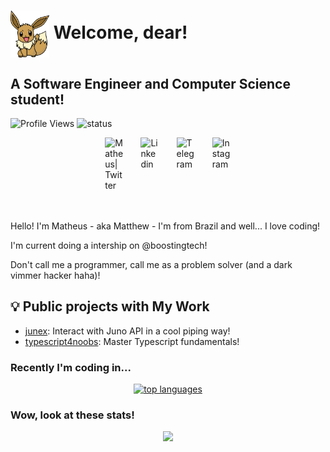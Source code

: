 # <img align="center" src="./assets/eevee.png" height="75px" /> Welcome, dear!

## A Software Engineer and Computer Science student!

![Profile Views](https://komarev.com/ghpvc/?username=Mdsp9070) ![status](https://img.shields.io/badge/status-up-brightgreen)

<div style="display: flex; justify-content: space-between; align-itens: center; width: 40%; margin: 0 auto;">
  <a href="https://twitter.com/matdsoupe">
    <img align="left" alt="Matheus| Twitter" width="30px" src="https://cdn.jsdelivr.net/npm/simple-icons@v3/icons/twitter.svg" />
  </a>
  <a href="https://www.linkedin.com/in/mdsp/">
    <img align="left" alt="Linkedin" width="30px" src="https://cdn.jsdelivr.net/npm/simple-icons@v3/icons/linkedin.svg" />
  </a>
  <a href="https://t.me/Mdsp9070">
    <img align="left" alt="Telegram" width="30px" src="https://cdn.jsdelivr.net/npm/simple-icons@v3/icons/telegram.svg" />
  </a>
  <a href="https://www.instagram.com/matheww.sp/">
    <img align="left" alt="Instagram" width="30px" src="https://cdn.jsdelivr.net/npm/simple-icons@v3/icons/instagram.svg" />
  </a>
</div>

</br>
</br>

Hello! I'm Matheus - aka Matthew - I'm from Brazil and well... I love coding!

I'm current doing a intership on @boostingtech!

Don't call me a programmer, call me as a problem solver (and a dark vimmer hacker haha)!

## 💡 Public projects with My Work

- [junex](https://github.com/boostingtech/junex): Interact with Juno API in a cool piping way!
- [typescript4noobs](https://github.com/Carolis/typescript4noobs): Master Typescript fundamentals!

### Recently I'm coding in...

<p align="center">
  <a href="https://github.com/anuraghazra/github-readme-stats">
    <img src="https://github-readme-stats.vercel.app/api/top-langs/?username=mdsp9070&&show_icons=true&theme=radical&layout=compact&langs_count=15&exclude_repo=Analyseroom,&hide=c%2B%2B,dart,html,css,javascript,go" alt="top languages"/>
  </a>
</p>

### Wow, look at these stats!

<p align="center" >
  <a href="https://github.com/anuraghazra/github-readme-stats">
    <img  src="https://github-readme-stats.vercel.app/api?username=mdsp9070&&show_icons=true&theme=radical">
  </a>
</p>
